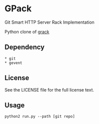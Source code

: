 # GPack
Git Smart HTTP Server Rack Implementation

Python clone of [grack](https://github.com/schacon/grack)

## Dependency
```
* git
* gevent
```

## License
See the LICENSE file for the full license text.

## Usage

```
python2 run.py --path [git repo]
```

